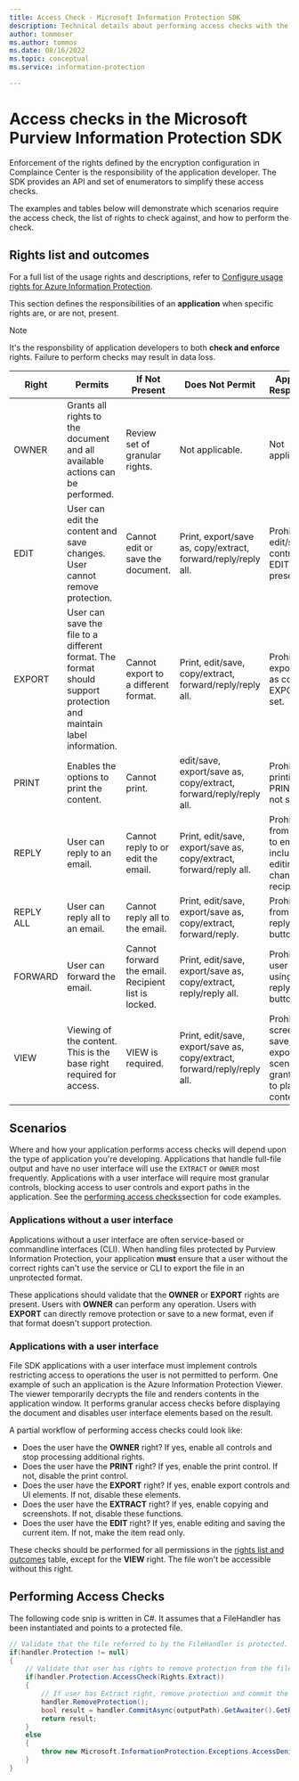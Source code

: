 ```yaml
---
title: Access Check - Microsoft Information Protection SDK
description: Technical details about performing access checks with the Microsoft Purview Information Protection Software Development kit.
author: tommoser
ms.author: tommos
ms.date: 08/16/2022
ms.topic: conceptual
ms.service: information-protection

---
```


# Access checks in the Microsoft Purview Information Protection SDK

Enforcement of the rights defined by the encryption configuration in Complaince Center is the responsibility of the application developer. The SDK provides an API and set of enumerators to simplify these access checks. 

The examples and tables below will demonstrate which scenarios require the access check, the list of rights to check against, and how to perform the check.

## Rights list and outcomes

For a full list of the usage rights and descriptions, refer to [Configure usage rights for Azure Information Protection](../../Azure-RMSDocs/configure-usage-rights.md).

This section defines the responsibilities of an **application** when specific rights are, or are not, present. 

> [!NOTE]
> It's the responsbility of application developers to both **check and enforce** rights. Failure to perform checks may result in data loss. 

| Right                                                                                                  | Permits                                                                                       | If Not Present                                      | Does Not Permit                                                          | Application Responsibility                                                           |
| ------------------------------------------------------------------------------------------------------ | --------------------------------------------------------------------------------------------- | --------------------------------------------------- | ------------------------------------------------------------------------ | ------------------------------------------------------------------------------------ |
| OWNER                                                                                                  | Grants all rights to the document and all available actions can be performed.                                          | Review set of granular rights.                      | Not applicable.                                                          | Not applicable.                                                                      |
| EDIT                                                                                                   | User can edit the content and save changes. User cannot remove protection.                    | Cannot edit or save the document.                   | Print, export/save as, copy/extract, forward/reply/reply all.            | Prohibit all edit/save controls if EDIT not present.                                 |
| EXPORT                                                                                                 | User can save the file to a different format. The format should support protection and maintain label information. | Cannot export to a different format.                | Print, edit/save, copy/extract, forward/reply/reply all.                 | Prohibit all export/save as controls if EXPORT not set.                              |
| PRINT                                                                                                  | Enables the options to print the content.                                                                  | Cannot print.                                       | edit/save, export/save as, copy/extract, forward/reply/reply all.        | Prohibit printing if PRINT right is not set.                                         |
| REPLY                                                                                                  | User can reply to an email.                                                                   | Cannot reply to or edit the email.                  | Print, edit/save, export/save as, copy/extract, forward/reply all.       | Prohibit user from replying to email, including editing or changing recipient lists. |
| REPLY ALL                                                                                              | User can reply all to an email.                                                               | Cannot reply all to the email.                      | Print, edit/save, export/save as, copy/extract, forward/reply.           | Prohibit user from using the reply all button.                                       |
| FORWARD                                                                                                | User can forward the email.                                                                   | Cannot forward the email. Recipient list is locked. | Print, edit/save, export/save as, copy/extract, reply/reply all.         | Prohibit the user from using the reply all button.                                                     |
| VIEW                                                                                                   | Viewing of the content. This is the base right required for access.                           | VIEW is required.                                   | Print, edit/save, export/save as, copy/extract, forward/reply/reply all. | Prohibit all screenshot, save, print, export, or any scenario that grants access to plaintext content. |

## Scenarios

Where and how your application performs access checks will depend upon the type of application you're developing. Applications that handle full-file output and have no user interface will use the `EXTRACT` or `OWNER` most frequently. Applications with a user interface will require most granular controls, blocking access to user controls and export paths in the application. See the [performing access checks](#performing-access-checks)section for code examples.

### Applications without a user interface

Applications without a user interface are often service-based or commandline interfaces (CLI). When handling files protected by Purview Information Protection, your application **must** ensure that a user without the correct rights can't use the service or CLI to export the file in an unprotected format. 

These applications should validate that the **OWNER** or **EXPORT** rights are present. Users with **OWNER** can perform any operation. Users with **EXPORT** can directly remove protection or save to a new format, even if that format doesn't support protection.

### Applications with a user interface

File SDK applications with a user interface must implement controls restricting access to operations the user is not permitted to perform. One example of such an application is the Azure Information Protection Viewer. The viewer temporarily decrypts the file and renders contents in the application window. It performs granular access checks before displaying the document and disables user interface elements based on the result.

A partial workflow of performing access checks could look like:

- Does the user have the **OWNER** right? If yes, enable all controls and stop processing additional rights.
- Does the user have the **PRINT** right? If yes, enable the print control. If not, disable the print control.
- Does the user have the **EXPORT** right? If yes, enable export controls and UI elements. If not, disable these elements.
- Does the user have the **EXTRACT** right? If yes, enable copying and screenshots. If not, disable these functions.
- Does the user have the **EDIT** right? If yes, enable editing and saving the current item. If not, make the item read only.

These checks should be performed for all permissions in the [rights list and outcomes](#rights-list-and-outcomes) table, except for the **VIEW** right. The file won't be accessible without this right.

## Performing Access Checks

The following code snip is written in C#. It assumes that a FileHandler has been instantiated and points to a protected file.

```csharp
// Validate that the file referred to by the FileHandler is protected.
if(handler.Protection != null)
{                
    // Validate that user has rights to remove protection from the file.                    
    if(handler.Protection.AccessCheck(Rights.Extract))
    {
        // If user has Extract right, remove protection and commit the change. Otherwise, throw exception. 
        handler.RemoveProtection();
        bool result = handler.CommitAsync(outputPath).GetAwaiter().GetResult();     
        return result;   
    }
    else
    {
        throw new Microsoft.InformationProtection.Exceptions.AccessDeniedException("User lacks EXPORT right.");
    }
}
```

